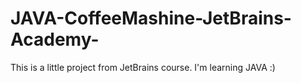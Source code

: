 # JAVA-CoffeeMashine-JetBrains-Academy-
This is a little project from JetBrains course. I'm learning JAVA :)
